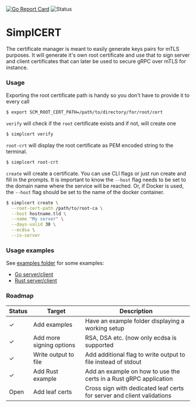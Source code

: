 [![Go Report Card](https://goreportcard.com/badge/github.com/jaztec/simplcert)](https://goreportcard.com/report/github.com/jaztec/simplcert)
![Status](https://github.com/jaztec/simplcert/actions/workflows/run-tests.yml/badge.svg)

# SimplCERT

The certificate manager is meant to easily generate keys pairs for mTLS purposes. It will generate
it's own root certificate and use that to sign server and client certificates that can later be used
to secure gRPC over mTLS for instance.

### Usage

Exporting the root certificate path is handy so you don't have to provide it to every call
```bash
$ export SCM_ROOT_CERT_PATH=/path/to/directory/for/root/cert
````

`verify` will check if the `root` certificate exists and if not, will create one 
```bash
$ simplcert verify
```

`root-crt` will display the root certificate as PEM encoded string to the terminal.
```bash
$ simplcert root-crt
```

`create` will create a certificate. You can use CLI flags or just run create and fill in 
the prompts. It is important to know the `--host` flag needs to be set to the domain name 
where the service will be reached. Or, if Docker is used, the `--host` flag should be set 
to the name of the docker container.
```bash
$ simplcert create \
  --root-cert-path /path/to/root-ca \
  --host hostname.tld \
  --name "My server" \
  --days-valid 30 \
  --ecdsa \
  --is-server
```

### Usage examples

See [examples folder](examples) for some examples:

- [Go server/client](examples/go-server-client)
- [Rust server/client](examples/rust-server-client)

### Roadmap

| Status  | Target                   | Description                                                            |
|---------|--------------------------|------------------------------------------------------------------------|
| &check; | Add examples             | Have an example folder displaying a working setup                      |
| &check; | Add more signing options | RSA, DSA etc. (now only ecdsa is supported                             |
| &check; | Write output to file     | Add additional flag to write output to file instead of stdout          | 
| &check; | Add Rust example         | Add an example on how to use the certs in a Rust gRPC application      |
| Open    | Add leaf certs           | Cross sign with dedicated leaf certs for server and client validations |
